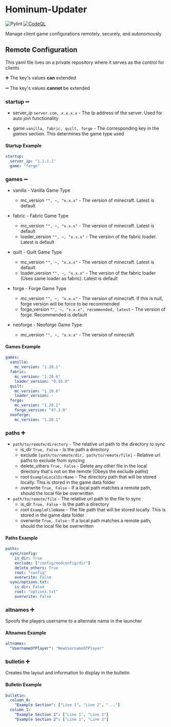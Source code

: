 # Hominum-Updater

![Pylint](https://github.com/Trogiken/Hominum-Updater/actions/workflows/pylint.yml/badge.svg)
[![CodeQL](https://github.com/Trogiken/Hominum-Updater/actions/workflows/github-code-scanning/codeql/badge.svg)](https://github.com/Trogiken/Hominum-Updater/actions/workflows/github-code-scanning/codeql)

Manage client game configurations remotely, securely, and autonomously

## Remote Configuration

This yaml file lives on a private repository where it serves as the control for clients

:heavy_plus_sign: The key's values **can** extended

:heavy_minus_sign: The key's values **cannot** be extended

### startup :heavy_minus_sign:

* server_ip `server.com, x.x.x.x` - The Ip address of the server. Used for auto join functionality

* game `vanilla, fabric, quilt, forge` - The corresponding key in the _games_ section. This determines the game type used

#### Startup Example

```yaml
startup:
  server_ip: "1.1.1.1"
  game: "forge"
```

### games :heavy_minus_sign:

* vanilla - Vanilla Game Type
  * mc_version `"", ~, "x.x.x"` - The version of minecraft. Latest is default

* fabric - Fabric Game Type
  * mc_version `"", ~, "x.x.x"` - The version of minecraft. Latest is default
  * loader_version `"", ~, "x.x.x"` - The version of the fabric loader. Latest is default

* quilt - Quilt Game Type
  * mc_version `"", ~, "x.x.x"` - The version of minecraft. Latest is default
  * loader_version `"", ~, "x.x.x"` - The version of the fabric loader (Uses same loader as fabric). Latest is default

* forge - Forge Game Type
  * mc_version `"", ~, "x.x.x"` - The version of minecraft. If this is null, forge version will be force to be recommended
  * forge_version `"", ~, "x.x.x", recommended, latest` - The version of forge. Recommended is default

* neoforge - Neoforge Game Type
  * mc_version `"", ~, "x.x.x"` - The version of minecraft

#### Games Example

```yaml
games:
  vanilla:
    mc_version: "1.20.1"
  fabric:
    mc_version: "1.20.6"
    loader_version: "0.16.0"
  quilt:
    mc_version: "1.20.6"
    loader_version: ~
  forge:
    mc_version: "1.20.1"
    forge_version: "47.3.0"
  neoforge:
    mc_version: "1.20.1"
```

### paths :heavy_plus_sign:

* `path/to/remote/directory` - The relative url path to the directory to sync
  * is_dir `True, False` - Is the path a directory
  * exclude `[path/to/remote/dir, path/to/remote/file]` - Relative url paths to exclude from syncing
  * delete_others `True, False` - Delete any other file in the local directory that's not on the remote (Obeys the exclude paths)
  * root `ExampleLocalDirName` - The directory path that will be stored locally. This is stored in the game data folder
  * overwrite `True, False` - If a local path matches a remote path, should the local file be overwritten
* `path/to/remote/file` - The relative url path to the file to sync
  * is_dir `True, False` - Is the path a directory
  * root `ExampleFileName` - The file path that will be stored locally. This is stored in the game data folder
  * overwrite `True, False` - If a local path matches a remote path, should the local file be overwritten

#### Paths Example

```yaml
paths:
  sync/config:
    is_dir: True
    exclude: ["config/modconfig/dir"]
    delete_others: True
    root: "config"
    overwrite: False
  sync/options.txt:
    is_dir: False
    root: "options.txt"
    overwrite: False
```

### altnames :heavy_plus_sign:

Spoofs the players username to a alternate name in the launcher

#### Altnames Example

```yaml
altnames:
  "UsernameOfPlayer": "NewUsernameOfPlayer"
```

### bulletin :heavy_plus_sign:

Creates the layout and information to display in the bulletin

#### Bulletin Example

```yaml
bulletin:
  column_0:
    "Example Section": ["Line 1", "Line 2", "..."]
  column_1:
    "Example Section 1": ["Line 1", "Line 2"]
    "Example Section 2": ["Line 1", "Line 2"]
```
